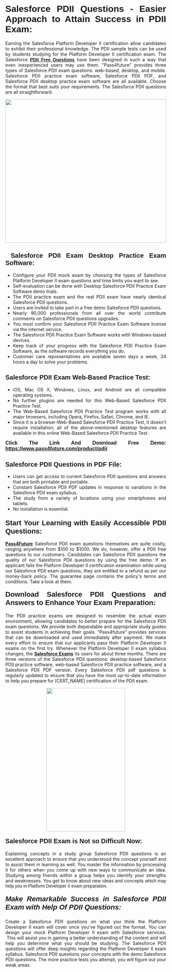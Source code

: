 <h1 style="text-align: justify;"><span style="font-family:Tahoma,Geneva,sans-serif;"><strong>Salesforce PDII Questions - Easier Approach to Attain Success in PDII Exam:</strong></span></h1>

<p style="text-align: justify;">Earning the Salesforce Platform Developer II certification allow candidates to exhibit their professional knowledge. The PDII sample tests can be used by students studying for the Platform Developer II certification exam. The Salesforce <a href="https://www.pass4future.com/questions/salesforce/pdii" target="_blank"><span style="font-family:Tahoma,Geneva,sans-serif;"><strong>PDII Free Questions</strong></span></a> have been designed in such a way that even inexperienced users may use them. "Pass4future" provides three types of Salesforce PDII exam questions: web-based, desktop, and mobile. Salesforce PDII practice exam software, Salesforce PDII PDF, and Salesforce PDII desktop practice exam software are all available. Choose the format that best suits your requirements. The Salesforce PDII questions are all straightforward.</p>

<p style="text-align: justify;"><a href="https://www.pass4future.com/product/pdii" target="_blank"><img alt="" src="https://www.thequestionanswers.com/wp-content/uploads/2022/02/imgpsh_fullsize_anim-2.webp" style="width: 100%; height: 450px;" /></a></p>

<h2 style="text-align: justify;"><strong><span style="font-family:Tahoma,Geneva,sans-serif;"><span style="font-size:20px;"> Salesforce PDII Exam Desktop Practice Exam Software:</span></span></strong></h2>

<ul>
	<li style="text-align: justify;">Configure your PDII mock exam by choosing the types of Salesforce Platform Developer II exam questions and time limits you want to see.</li>
	<li style="text-align: justify;">Self-evaluation can be done with Desktop Salesforce PDII Practice Exam Software demo trials.</li>
	<li style="text-align: justify;">The PDII practice exam and the real PDII exam have nearly identical Salesforce PDII questions.</li>
	<li style="text-align: justify;">Users are invited to take part in a free demo Salesforce PDII questions.</li>
	<li style="text-align: justify;">Nearly 90,000 professionals from all over the world contribute comments on Salesforce PDII questions upgrades.</li>
	<li style="text-align: justify;">You must confirm your Salesforce PDII Practice Exam Software license via the internet service.</li>
	<li style="text-align: justify;">The Salesforce PDII Practice Exam Software works with Windows-based devices.</li>
	<li style="text-align: justify;">Keep track of your progress with the Salesforce PDII Practice Exam Software, as the software records everything you do.</li>
	<li style="text-align: justify;">Customer care representatives are available seven days a week, 24 hours a day to solve your problems.</li>
</ul>

<h2 style="text-align: justify;"><span style="font-family:Tahoma,Geneva,sans-serif;"><strong><span style="font-size:20px;">Salesforce PDII Exam Web-Based Practice Test:</span></strong></span></h2>

<ul>
	<li style="text-align: justify;">iOS, Mac OS X, Windows, Linux, and Android are all compatible operating systems.</li>
	<li style="text-align: justify;">No further plugins are needed for this Web-Based Salesforce PDII Practice Test.</li>
	<li style="text-align: justify;">The Web-Based Salesforce PDII Practice Test program works with all major browsers, including Opera, Firefox, Safari, Chrome, and IE.</li>
	<li style="text-align: justify;">Since it is a browser-Web-Based Salesforce PDII Practice Test, it doesn't require installation; all of the above-mentioned desktop features are available in this online Web-Based Salesforce PDII Practice Test.</li>
</ul>

<p style="text-align: justify;"><span style="font-family:Tahoma,Geneva,sans-serif;"><span style="font-size:16px;"><strong>Click The Link And Download Free Demo:</strong></span></span> <a href="https://www.pass4future.com/product/pdii" target="_blank"><span style="font-family:Tahoma,Geneva,sans-serif;"><span style="font-size:16px;"><strong>https://www.pass4future.com/product/pdii</strong></span></span></a></p>

<h2 style="text-align: justify;"><strong><span style="font-family:Tahoma,Geneva,sans-serif;"><span style="font-size:20px;">Salesforce PDII Questions in PDF File:</span></span></strong></h2>

<ul>
	<li style="text-align: justify;">Users can get access to current Salesforce PDII questions and answers that are both printable and portable.</li>
	<li style="text-align: justify;">Constant Salesforce PDII PDF updates in response to variations in the Salesforce PDII exam syllabus.</li>
	<li style="text-align: justify;">The study from a variety of locations using your smartphones and tablets.</li>
	<li style="text-align: justify;">No installation is essential.</li>
</ul>

<h3 style="text-align: justify;"><span style="font-family:Tahoma,Geneva,sans-serif;"><strong><span style="font-size:22px;">Start Your Learning with Easily Accessible PDII Questions:</span></strong></span></h3>

<p style="text-align: justify;"><strong><a href="https://www.pass4future.com/" target="_blank">Pass4Future</a></strong> Salesforce PDII exam questions themselves are quite costly, ranging anywhere from $100 to $1000. We do, however, offer a PDII free questions to our customers. Candidates can Salesforce PDII questions the quality of our Salesforce PDII questions by using the free demo. If an applicant fails the Platform Developer II certification examination while using our Salesforce PDII exam questions, they are entitled to a refund as per our money-back policy. The guarantee page contains the policy's terms and conditions. Take a look at them.</p>

<h4 style="text-align: justify;"><strong><span style="font-family:Tahoma,Geneva,sans-serif;"><span style="font-size:22px;">Download Salesforce PDII Questions and Answers to Enhance Your Exam Preparation:</span></span></strong></h4>

<p style="text-align: justify;">The PDII practice exams are designed to resemble the actual exam environment, allowing candidates to better prepare for the Salesforce PDII exam questions. We provide both dependable and appropriate study guides to assist students in achieving their goals. “Pass4future” provides services that can be downloaded and used immediately after payment. We make every effort to ensure that our applicants pass their Platform Developer II exams on the first try. Whenever the Platform Developer II exam syllabus changes, the <strong><a href="https://www.pass4future.com/salesforce" target="_blank">Salesforce Exams</a></strong> its users for about three months. There are three versions of the Salesforce PDII questions: desktop-based Salesforce PDII practice software, web-based Salesforce PDII practice software, and a Salesforce PDII PDF version. Every Salesforce PDII pdf questions is regularly updated to ensure that you have the most up-to-date information to help you prepare for [CERT_NAME] certification of the PDII exam.</p>

<p style="text-align: center;"><a href="https://www.pass4future.com/product/pdii" target="_blank"><img alt="" src="https://www.thequestionanswers.com/wp-content/uploads/2022/02/imgpsh_fullsize_anim-3.webp" style="width: 70%; height: 450px;" /></a></p>

<h4 style="text-align: justify;"><strong><span style="font-family:Tahoma,Geneva,sans-serif;"><span style="font-size:20px;">Salesforce PDII Exam is Not so Difficult Now:</span></span></strong></h4>

<p style="text-align: justify;">Explaining concepts in a study group Salesforce PDII questions is an excellent approach to ensure that you understood the concept yourself and to assist them in learning as well. You master the information by processing it for others when you come up with new ways to communicate an idea. Studying among friends within a group helps you identify your strengths and weaknesses. You get to know about new ideas and concepts <span style="font-family:Tahoma,Geneva,sans-serif;">which may help you in Platform Developer II exam preparation.</span></p>

<h5 style="text-align: justify;"><span style="font-family:Tahoma,Geneva,sans-serif;"><span style="font-size:22px;"><strong>Make Remarkable Success in Salesforce PDII Exam with Help Of PDII Questions:</strong></span></span></h5>

<p style="text-align: justify;">Create a Salesforce PDII questions on what you think the Platform Developer II exam will cover once you've figured out the format. You can design your mock Platform Developer II exam with Salesforce services.  This will assist you in gaining a better understanding of the content and will help you determine what you should be studying. The Salesforce PDII questions will offer deep insights regarding the Platform Developer II exam syllabus. Salesforce PDII questions your concepts with the demo Salesforce PDII questions. The more practice tests you attempt, you will figure out your weak areas.</p>
